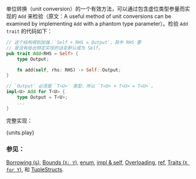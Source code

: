 单位转换（unit conversion）的一个有效方法，可以通过包含虚位类型参量而实现的 `Add` 来检验（原文：A useful method of unit conversions can be examined by implementing `Add` with a phantom type parameter）。检验 `Add` `trait` 的代码如下：

```rust
// 这个结构得到加强：`Self + RHS = Qutput`，其中 RHS 要
// 是没有给出特定实现的话会默认成为 Self。
pub trait Add<RHS = Self> {
    type Output;

    fn add(self, rhs: RHS) -> Self::Output;
}

// `Output` 必须是 `T<U>` 类型，所以 `T<U> + T<U> = T<U>`。
impl<U> Add for T<U> {
    type Output = T<U>;
    ...
}
```

完整实现：

{units.play}

### 参见：

[Borrowing (`&`)], [Bounds (`X: Y`)], [enum], [impl & self],
[Overloading], [ref], [Traits (`X for Y`)], 和 [TupleStructs].

[Borrowing (`&`)]: ../../scope/borrow.html
[Bounds (`X: Y`)]: ../../trait/bounds.html
[enum]: ../../custom_types/enum.html
[impl & self]: ../../fn/methods.html
[Overloading]: ../../trait/ops.html
[ref]: ../../scope/borrow/ref.html
[Traits (`X for Y`)]: ../../trait.html
[TupleStructs]: ../../custom_types/structs.html
[std::marker::PhantomData]: https://doc.rust-lang.org/std/marker/struct.PhantomData.html
